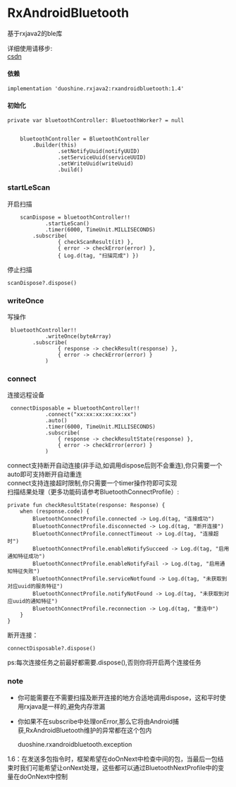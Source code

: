 # RxAndroidBluetooth


基于rxjava2的ble库

详细使用请移步:   
[csdn](https://blog.csdn.net/duo_shine/article/details/89672883)      
#### 依赖

	implementation 'duoshine.rxjava2:rxandroidbluetooth:1.4'
	
#### 初始化

	private var bluetoothController: BluetoothWorker? = null

	
		bluetoothController = BluetoothController
		    .Builder(this)
                    .setNotifyUuid(notifyUUID)
                    .setServiceUuid(serviceUUID)
                    .setWriteUuid(writeUuid)
                    .build()

### startLeScan
开启扫描
	
		scanDispose = bluetoothController!!
                .startLeScan()
                .timer(6000, TimeUnit.MILLISECONDS)
		    .subscribe(
                    { checkScanResult(it) },
                    { error -> checkError(error) },
                    { Log.d(tag, "扫描完成") }) 

停止扫描

	scanDispose?.dispose()


### writeOnce
写操作
	
	 bluetoothController!!
                .writeOnce(byteArray)
		    .subscribe(
                    { response -> checkResult(response) },
                    { error -> checkError(error) }
                )

### connect
连接远程设备

	 connectDisposable = bluetoothController!!
                .connect("xx:xx:xx:xx:xx:xx")
                .auto()
                .timer(6000, TimeUnit.MILLISECONDS)
                .subscribe(
                    { response -> checkResultState(response) },
                    { error -> checkError(error) }
                )


connect支持断开自动连接(非手动,如调用dispose后则不会重连),你只需要一个auto即可支持断开自动重连   
connect支持连接超时限制,你只需要一个timer操作符即可实现   
扫描结果处理（更多功能码请参考BluetoothConnectProfile）:


	private fun checkResultState(response: Response) {
        when (response.code) {
            BluetoothConnectProfile.connected -> Log.d(tag, "连接成功")
            BluetoothConnectProfile.disconnected -> Log.d(tag, "断开连接")
            BluetoothConnectProfile.connectTimeout -> Log.d(tag, "连接超时")
            BluetoothConnectProfile.enableNotifySucceed -> Log.d(tag, "启用通知特征成功")
            BluetoothConnectProfile.enableNotifyFail -> Log.d(tag, "启用通知特征失败")
            BluetoothConnectProfile.serviceNotfound -> Log.d(tag, "未获取到对应uuid的服务特征")
            BluetoothConnectProfile.notifyNotFound -> Log.d(tag, "未获取到对应uuid的通知特征")
            BluetoothConnectProfile.reconnection -> Log.d(tag, "重连中")
        }
    }

断开连接：

	connectDisposable?.dispose()

ps:每次连接任务之前最好都需要.dispose(),否则你将开启两个连接任务

### note


- 你可能需要在不需要扫描及断开连接的地方合适地调用dispose，这和平时使用rxjava是一样的,避免内存泄漏   


- 你如果不在subscribe中处理onError,那么它将由Android捕获,RxAndroidBluetooth维护的异常都在这个包内
		
	duoshine.rxandroidbluetooth.exception

1.6：在发送多包指令时，框架希望在doOnNext中检查中间的包，当最后一包结束时我们可能希望让onNext处理，这些都可以通过BluetoothNextProfile中的变量在doOnNext中控制

